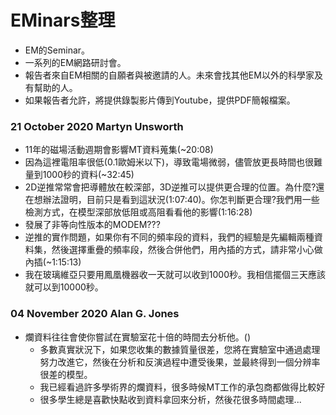 # EMinars整理
+ EM的Seminar。
+ 一系列的EM網路研討會。
+ 報告者來自EM相關的自願者與被邀請的人。未來會找其他EM以外的科學家及有幫助的人。
+ 如果報告者允許，將提供錄製影片傳到Youtube，提供PDF簡報檔案。

### 21 October 2020 Martyn Unsworth
+ 11年的磁場活動週期會影響MT資料蒐集(~20:08)
+ 因為這裡電阻率很低(0.1歐姆米以下)，導致電場微弱，儘管放更長時間也很難量到1000秒的資料(~32:45)
+ 2D逆推常常會把導體放在較深部，3D逆推可以提供更合理的位置。為什麼?還在想辦法證明，目前只是看到這狀況(1:07:40)。你怎判斷更合理?我們用一些檢測方式，在模型深部放低阻或高阻看看他的影響(1:16:28)
+ 發展了非等向性版本的MODEM???
+ 逆推的實作問題，如果你有不同的頻率段的資料，我們的經驗是先編輯兩種資料集，然後選擇重疊的頻率段，然後合併他們，用內插的方式，請非常小心做內插(~1:15:13)
+ 我在玻璃維亞只要用鳳凰機器收一天就可以收到1000秒。我相信擺個三天應該就可以到10000秒。

### 04 November 2020 Alan G. Jones
+ 爛資料往往會使你嘗試在實驗室花十倍的時間去分析他。()
  + 多數真實狀況下，如果您收集的數據質量很差，您將在實驗室中通過處理努力改進它，然後在分析和反演過程中遭受後果，並最終得到一個分辨率很差的模型。
  + 我已經看過許多學術界的爛資料，很多時候MT工作的承包商都做得比較好
  + 很多學生總是喜歡快點收到資料拿回來分析，然後花很多時間處理...
